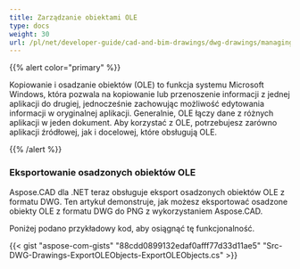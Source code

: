 ```yaml
---
title: Zarządzanie obiektami OLE
type: docs
weight: 30
url: /pl/net/developer-guide/cad-and-bim-drawings/dwg-drawings/managing-ole-objects/
---
```


{{% alert color="primary" %}} 

Kopiowanie i osadzanie obiektów (OLE) to funkcja systemu Microsoft Windows, która pozwala na kopiowanie lub przenoszenie informacji z jednej aplikacji do drugiej, jednocześnie zachowując możliwość edytowania informacji w oryginalnej aplikacji. Generalnie, OLE łączy dane z różnych aplikacji w jeden dokument. Aby korzystać z OLE, potrzebujesz zarówno aplikacji źródłowej, jak i docelowej, które obsługują OLE.

{{% /alert %}} 
### **Eksportowanie osadzonych obiektów OLE**
Aspose.CAD dla .NET teraz obsługuje eksport osadzonych obiektów OLE z formatu DWG. Ten artykuł demonstruje, jak możesz eksportować osadzone obiekty OLE z formatu DWG do PNG z wykorzystaniem Aspose.CAD.

Poniżej podano przykładowy kod, aby osiągnąć tę funkcjonalność.

{{< gist "aspose-com-gists" "88cdd0899132edaf0afff77d33d11ae5" "Src-DWG-Drawings-ExportOLEObjects-ExportOLEObjects.cs" >}}
